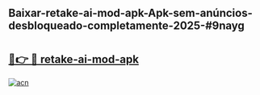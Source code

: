 ## Baixar-retake-ai-mod-apk-Apk-sem-anúncios-desbloqueado-completamente-2025-#9nayg

# <h2><a href="https://ainizakaria.my?title=retake-ai-mod-apk&ref=22M">🔗👉 🔴 retake-ai-mod-apk</a></h2>

[![acn](https://github.com/user-attachments/assets/0f9c940e-d8b0-45ae-aac7-cd30a18b3e1c)](https://ainizakaria.my?title=retake-ai-mod-apk&ref=22M)

